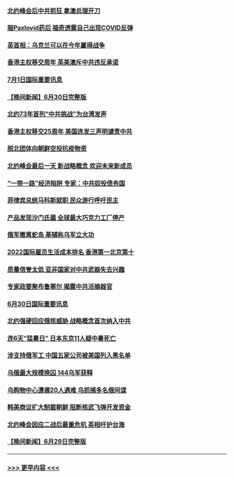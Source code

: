 #### [北约峰会后中共抓狂 拿澳总理开刀](../pages/prog202/a103469336.md?t=07012151) 
#### [服Paxlovid药后 福奇透露自己出现COVID反弹](../pages/prog202/a103469331.md?t=07012151) 
#### [英首相：乌克兰可以在今年赢得战争](../pages/prog202/a103469324.md?t=07012151) 
#### [香港主权移交周年 英美澳斥中共违反承诺](../pages/prog202/a103469299.md?t=07012151) 
#### [7月1日国际重要讯息](../pages/prog202/a103469297.md?t=07012151) 
#### [【晚间新闻】6月30日完整版](../pages/prog202/a103469054.md?t=07012151) 
#### [北约73年首列“中共挑战”为台湾发声](../pages/prog202/a103469095.md?t=07012151) 
#### [香港主权移交25周年 美国连发三声明谴责中共](../pages/prog202/a103469052.md?t=07012151) 
#### [脱北团体向朝鲜空投抗疫物资](../pages/prog202/a103468867.md?t=07012151) 
#### [北约峰会最后一天 新战略概念 欢迎未来新成员](../pages/prog202/a103468877.md?t=07012151) 
#### [“一带一路”经济陷阱 专家：中共奴役债务国](../pages/prog202/a103468865.md?t=07012151) 
#### [菲律宾总统马科斯就职 民众游行呼吁民主](../pages/prog202/a103468863.md?t=07012151) 
#### [产品发现沙门氏菌 全球最大巧克力工厂停产](../pages/prog202/a103468737.md?t=07012151) 
#### [俄军撤离蛇岛 基辅称乌军立大功](../pages/prog202/a103468727.md?t=07012151) 
#### [2022国际雇员生活成本排名 香港第一北京第十](../pages/prog202/a103468597.md?t=07012151) 
#### [质量信誉太低 亚非国家对中共武器失去兴趣](../pages/prog202/a103468601.md?t=07012151) 
#### [专家政要聚布鲁塞尔 揭露中共活摘器官](../pages/prog202/a103468570.md?t=07012151) 
#### [6月30日国际重要讯息](../pages/prog202/a103468563.md?t=07012151) 
#### [北约强硬回应俄核威胁 战略概念首次纳入中共](../pages/prog202/a103468586.md?t=07012151) 
#### [连6天“猛暑日” 日本东京11人疑中暑死亡](../pages/prog202/a103468467.md?t=07012151) 
#### [涉支持俄军工 中国五家公司被美国列入黑名单](../pages/prog202/a103468264.md?t=07012151) 
#### [乌俄最大规模换囚 144乌军获释](../pages/prog202/a103468199.md?t=07012151) 
#### [乌购物中心遭袭20人遇难 乌抓捕多名俄间谍](../pages/prog202/a103468136.md?t=07012151) 
#### [韩美商议扩大制裁朝鲜 阻断核武飞弹开发资金](../pages/prog202/a103468187.md?t=07012151) 
#### [北约峰会因应二战后最重危机 英相吁护台海](../pages/prog202/a103468138.md?t=07012151) 
#### [【晚间新闻】6月29日完整版](../pages/prog202/a103468118.md?t=07012151) 

----
#### [ >>> 更早内容 <<< ](../indexes/prog202-earlier.md)
